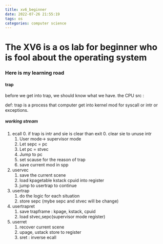 ```yaml
---
title: xv6_beginner
date: 2022-07-26 21:55:19
tags: os 
categories: computer science
---
```

# The XV6 is a os lab for beginner who is fool about the operating system

<!-- more -->


### Here is my learning road 
#### trap
before we get into trap, we should know what we have.
the CPU src :

def: trap is a process that computer get into kernel mod for syscall or intr or exceptions.
##### working stream
1. ecall
    0. if trap is intr and sie is clear than exit
    0. clear sie to unuse intr
    1. User mode-> supervisor mode
    2. Let sepc = pc
    3. Let pc = stvec
    4. Jump to pc
    7. set scause for the reason of trap
    8. save current mod in spp 
2. uservec
    1. save the current scene
    2. load kpagetable kstack cpuid into register 
    3. jump to usertrap to continue
3. usertrap
    1. do the logic for each situation
    2. store sepc (mybe sepc and stvec will be change)
4. usertrapret
    1. save trapframe : kpage, kstack, cpuid
    2. load stvec,sepc(supervisor mode register)
5. userret
    1. recover current scene
    2. upage, ustack store to register
    3. sret : inverse ecall